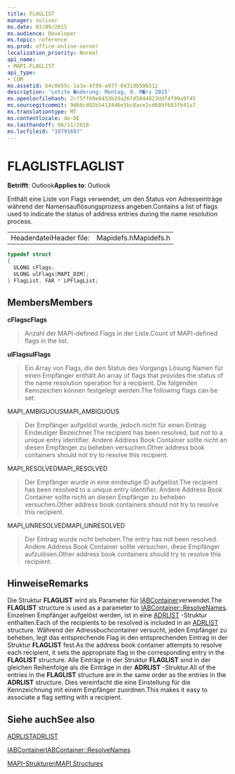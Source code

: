 ```yaml
---
title: FLAGLIST
manager: soliver
ms.date: 03/09/2015
ms.audience: Developer
ms.topic: reference
ms.prod: office-online-server
localization_priority: Normal
api_name:
- MAPI.FLAGLIST
api_type:
- COM
ms.assetid: b4c0655c-1a3a-4f89-a977-0431db596512
description: 'Letzte �nderung: Montag, 9. M�rz 2015'
ms.openlocfilehash: 2cf5ff69e8453b2da26fd5044823ddf4f99a9f45
ms.sourcegitcommit: 9d60cd82b5413446e5bc8ace2cd689f683fb41a7
ms.translationtype: MT
ms.contentlocale: de-DE
ms.lasthandoff: 06/11/2018
ms.locfileid: "19791697"
---
```

# <a name="flaglist"></a><span data-ttu-id="265af-103">FLAGLIST</span><span class="sxs-lookup"><span data-stu-id="265af-103">FLAGLIST</span></span>

  
  
<span data-ttu-id="265af-104">**Betrifft**: Outlook</span><span class="sxs-lookup"><span data-stu-id="265af-104">**Applies to**: Outlook</span></span> 
  
<span data-ttu-id="265af-105">Enthält eine Liste von Flags verwendet, um den Status von Adresseinträge während der Namensauflösungsprozess angeben.</span><span class="sxs-lookup"><span data-stu-id="265af-105">Contains a list of flags used to indicate the status of address entries during the name resolution process.</span></span>
  
|||
|:-----|:-----|
|<span data-ttu-id="265af-106">Headerdatei</span><span class="sxs-lookup"><span data-stu-id="265af-106">Header file:</span></span>  <br/> |<span data-ttu-id="265af-107">Mapidefs.h</span><span class="sxs-lookup"><span data-stu-id="265af-107">Mapidefs.h</span></span>  <br/> |
   
```cpp
typedef struct
{
  ULONG cFlags;
  ULONG ulFlags[MAPI_DIM];
} FlagList, FAR * LPFlagList;

```

## <a name="members"></a><span data-ttu-id="265af-108">Members</span><span class="sxs-lookup"><span data-stu-id="265af-108">Members</span></span>

 <span data-ttu-id="265af-109">**cFlags**</span><span class="sxs-lookup"><span data-stu-id="265af-109">**cFlags**</span></span>
  
> <span data-ttu-id="265af-110">Anzahl der MAPI-defined Flags in der Liste.</span><span class="sxs-lookup"><span data-stu-id="265af-110">Count of MAPI-defined flags in the list.</span></span>
    
 <span data-ttu-id="265af-111">**ulFlags**</span><span class="sxs-lookup"><span data-stu-id="265af-111">**ulFlags**</span></span>
  
> <span data-ttu-id="265af-112">Ein Array von Flags, die den Status des Vorgangs Lösung Namen für einen Empfänger enthält.</span><span class="sxs-lookup"><span data-stu-id="265af-112">An array of flags that provides the status of the name resolution operation for a recipient.</span></span> <span data-ttu-id="265af-113">Die folgenden Kennzeichen können festgelegt werden:</span><span class="sxs-lookup"><span data-stu-id="265af-113">The following flags can be set:</span></span>
    
<span data-ttu-id="265af-114">MAPI_AMBIGUOUS</span><span class="sxs-lookup"><span data-stu-id="265af-114">MAPI_AMBIGUOUS</span></span> 
  
> <span data-ttu-id="265af-115">Der Empfänger aufgelöst wurde, jedoch nicht für einen Eintrag Eindeutiger Bezeichner.</span><span class="sxs-lookup"><span data-stu-id="265af-115">The recipient has been resolved, but not to a unique entry identifier.</span></span> <span data-ttu-id="265af-116">Andere Address Book Container sollte nicht an diesen Empfänger zu beheben versuchen.</span><span class="sxs-lookup"><span data-stu-id="265af-116">Other address book containers should not try to resolve this recipient.</span></span> 
    
<span data-ttu-id="265af-117">MAPI_RESOLVED</span><span class="sxs-lookup"><span data-stu-id="265af-117">MAPI_RESOLVED</span></span> 
  
> <span data-ttu-id="265af-118">Der Empfänger wurde in eine eindeutige ID aufgelöst.</span><span class="sxs-lookup"><span data-stu-id="265af-118">The recipient has been resolved to a unique entry identifier.</span></span> <span data-ttu-id="265af-119">Andere Address Book Container sollte nicht an diesen Empfänger zu beheben versuchen.</span><span class="sxs-lookup"><span data-stu-id="265af-119">Other address book containers should not try to resolve this recipient.</span></span> 
    
<span data-ttu-id="265af-120">MAPI_UNRESOLVED</span><span class="sxs-lookup"><span data-stu-id="265af-120">MAPI_UNRESOLVED</span></span> 
  
> <span data-ttu-id="265af-121">Der Eintrag wurde nicht behoben.</span><span class="sxs-lookup"><span data-stu-id="265af-121">The entry has not been resolved.</span></span> <span data-ttu-id="265af-122">Andere Address Book Container sollte versuchen, diese Empfänger aufzulösen.</span><span class="sxs-lookup"><span data-stu-id="265af-122">Other address book containers should try to resolve this recipient.</span></span>
    
## <a name="remarks"></a><span data-ttu-id="265af-123">Hinweise</span><span class="sxs-lookup"><span data-stu-id="265af-123">Remarks</span></span>

<span data-ttu-id="265af-124">Die Struktur **FLAGLIST** wird als Parameter für [IABContainer](iabcontainer-resolvenames.md)verwendet.</span><span class="sxs-lookup"><span data-stu-id="265af-124">The **FLAGLIST** structure is used as a parameter to [IABContainer::ResolveNames](iabcontainer-resolvenames.md).</span></span> <span data-ttu-id="265af-125">Einzelnen Empfänger aufgelöst werden, ist in eine [ADRLIST](adrlist.md) -Struktur enthalten.</span><span class="sxs-lookup"><span data-stu-id="265af-125">Each of the recipients to be resolved is included in an [ADRLIST](adrlist.md) structure.</span></span> <span data-ttu-id="265af-126">Während der Adressbuchcontainer versucht, jeden Empfänger zu beheben, legt das entsprechende Flag in den entsprechenden Eintrag in der Struktur **FLAGLIST** fest.</span><span class="sxs-lookup"><span data-stu-id="265af-126">As the address book container attempts to resolve each recipient, it sets the appropriate flag in the corresponding entry in the **FLAGLIST** structure.</span></span> <span data-ttu-id="265af-127">Alle Einträge in der Struktur **FLAGLIST** sind in der gleichen Reihenfolge als die Einträge in der **ADRLIST** -Struktur.</span><span class="sxs-lookup"><span data-stu-id="265af-127">All of the entries in the **FLAGLIST** structure are in the same order as the entries in the **ADRLIST** structure.</span></span> <span data-ttu-id="265af-128">Dies vereinfacht die eine Einstellung für die Kennzeichnung mit einem Empfänger zuordnen.</span><span class="sxs-lookup"><span data-stu-id="265af-128">This makes it easy to associate a flag setting with a recipient.</span></span> 
  
## <a name="see-also"></a><span data-ttu-id="265af-129">Siehe auch</span><span class="sxs-lookup"><span data-stu-id="265af-129">See also</span></span>



[<span data-ttu-id="265af-130">ADRLIST</span><span class="sxs-lookup"><span data-stu-id="265af-130">ADRLIST</span></span>](adrlist.md)
  
[<span data-ttu-id="265af-131">IABContainer</span><span class="sxs-lookup"><span data-stu-id="265af-131">IABContainer::ResolveNames</span></span>](iabcontainer-resolvenames.md)


[<span data-ttu-id="265af-132">MAPI-Strukturen</span><span class="sxs-lookup"><span data-stu-id="265af-132">MAPI Structures</span></span>](mapi-structures.md)

